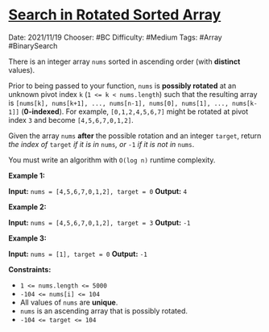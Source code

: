 # [Search in Rotated Sorted Array](https://leetcode.com/problems/search-in-rotated-sorted-array/)

Date: 2021/11/19
Chooser: #BC 
Difficulty: #Medium 
Tags: #Array #BinarySearch

There is an integer array `nums` sorted in ascending order (with **distinct** values).

Prior to being passed to your function, `nums` is **possibly rotated** at an unknown pivot index `k` (`1 <= k < nums.length`) such that the resulting array is `[nums[k], nums[k+1], ..., nums[n-1], nums[0], nums[1], ..., nums[k-1]]` (**0-indexed**). For example, `[0,1,2,4,5,6,7]` might be rotated at pivot index `3` and become `[4,5,6,7,0,1,2]`.

Given the array `nums` **after** the possible rotation and an integer `target`, return _the index of_ `target` _if it is in_ `nums`_, or_ `-1` _if it is not in_ `nums`.

You must write an algorithm with `O(log n)` runtime complexity.

**Example 1:**

**Input:** `nums = [4,5,6,7,0,1,2], target = 0`
**Output:** `4`

**Example 2:**

**Input:** `nums = [4,5,6,7,0,1,2], target = 3`
**Output:** `-1`

**Example 3:**

**Input:** `nums = [1], target = 0`
**Output:** `-1`

**Constraints:**

-   `1 <= nums.length <= 5000`
-   `-104 <= nums[i] <= 104`
-   All values of `nums` are **unique**.
-   `nums` is an ascending array that is possibly rotated.
-   `-104 <= target <= 104`

